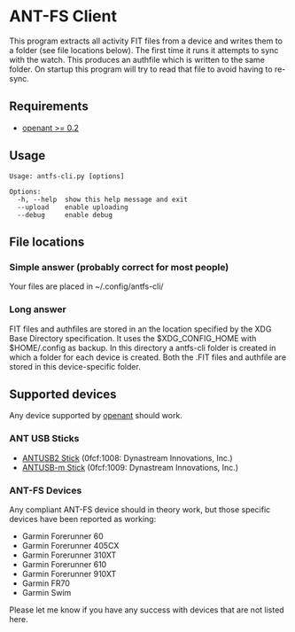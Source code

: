 ANT-FS Client
=============

This program extracts all activity FIT files from a device and writes them
to a folder (see file locations below). The first time it runs it attempts
to sync with the watch. This produces an authfile which is written to the
same folder. On startup this program will try to read that file to avoid
having to re-sync.

Requirements
------------

- [openant >= 0.2](https://github.com/Tigge/openant)

Usage
-----

    Usage: antfs-cli.py [options]

    Options:
      -h, --help  show this help message and exit
      --upload    enable uploading
      --debug     enable debug


File locations
--------------

### Simple answer (probably correct for most people)

Your files are placed in ~/.config/antfs-cli/

### Long answer

FIT files and authfiles are stored in an the location specified by the XDG
Base Directory specification. It uses the $XDG_CONFIG_HOME with
$HOME/.config as backup. In this directory a antfs-cli folder is created
in which a folder for each device is created. Both the .FIT files and
authfile are stored in this device-specific folder.

Supported devices
-----------------

Any device supported by [openant](https://github.com/Tigge/openant) should work.

### ANT USB Sticks

 - [ANTUSB2 Stick](http://www.thisisant.com/developer/components/antusb2/)
 (0fcf:1008: Dynastream Innovations, Inc.)
 - [ANTUSB-m Stick](http://www.thisisant.com/developer/components/antusb-m/)
 (0fcf:1009: Dynastream Innovations, Inc.)

### ANT-FS Devices

Any compliant ANT-FS device should in theory work, but those specific devices have been reported as working:

 - Garmin Forerunner 60
 - Garmin Forerunner 405CX
 - Garmin Forerunner 310XT
 - Garmin Forerunner 610
 - Garmin Forerunner 910XT
 - Garmin FR70
 - Garmin Swim

Please let me know if you have any success with devices that are not listed here.